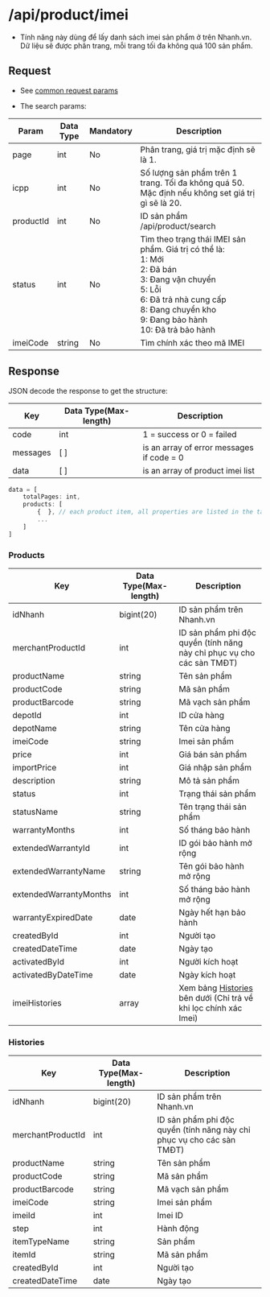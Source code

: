 # /api/product/imei 
 - Tính năng này dùng để lấy danh sách imei sản phẩm ở trên Nhanh.vn. Dữ liệu sẽ được phân trang, mỗi trang tối đa không quá 100 sản phẩm.
 
 ## Request
 - See [common request params](/docs/api.md#request)
 
 - The search params:

Param | Data Type | Mandatory | Description
--------- | ---------- | ------------ | ----------
page | int | No | Phân trang, giá trị mặc định sẽ là 1.
icpp | int | No| Số lượng sản phẩm trên 1 trang. Tối đa không quá 50. Mặc định nếu không set giá trị gì sẽ là 20.
productId | int  | No | ID sản phẩm /api/product/search
status | int | No | Tìm theo trạng thái IMEI sản phẩm. Giá trị có thể là:<br>1: Mới<br>2: Đã bán <br>3: Đang vận chuyển <br>5: Lỗi <br>6: Đã trả nhà cung cấp<br>8: Đang chuyển kho<br>9: Đang bảo hành<br>10: Đã trả bảo hành
imeiCode | string | No | Tìm chính xác theo mã IMEI 

## Response
JSON decode the response to get the structure:

Key |Data Type(Max-length) | Description
----------- | ---------- | ------------
code | int | 1 = success or 0 = failed
messages | [ ] | is an array of error messages if code = 0
data | [ ] | is an array of product imei list

```js
data = [
	totalPages: int,
	products: [ 
		{  }, // each product item, all properties are listed in the table below
		...
	]
]
```


### Products
Key | Data Type(Max-length) | Description
------- | --------- | -----------
idNhanh | bigint(20) | ID sản phẩm trên Nhanh.vn
merchantProductId | int | ID sản phẩm phi độc quyền (tính năng này chỉ phục vụ cho các sàn TMĐT)
productName | string | Tên sản phẩm
productCode |string | Mã sản phẩm
productBarcode | string | Mã vạch sản phẩm
depotId | int | ID cửa hàng
depotName | string | Tên cửa hàng
imeiCode | string | Imei sản phẩm
price | int | Giá bán sản phẩm
importPrice | int | Giá nhập sản phẩm
description | string | Mô tả sản phẩm
status | int | Trạng thái sản phẩm
statusName | string | Tên trạng thái sản phẩm
warrantyMonths | int | Số tháng bảo hành
extendedWarrantyId | int | ID gói bảo hành mở rộng
extendedWarrantyName | string | Tên gói bảo hành mở rộng
extendedWarrantyMonths | int | Số tháng bảo hành mở rộng
warrantyExpiredDate | date | Ngày hết hạn bảo hành
createdById | int | Người tạo
createdDateTime | date|Ngày tạo
activatedById| int| Người kích hoạt
activatedByDateTime | date | Ngày kích hoạt
imeiHistories | array | Xem bảng [Histories](/docs/product/imei.md#histories) bên dưới (Chỉ trả về khi lọc chính xác Imei)

### Histories
Key | Data Type(Max-length) | Description
------- | --------- | -----------
idNhanh | bigint(20) | ID sản phẩm trên Nhanh.vn
merchantProductId | int | ID sản phẩm phi độc quyền (tính năng này chỉ phục vụ cho các sàn TMĐT)
productName | string | Tên sản phẩm
productCode |string | Mã sản phẩm
productBarcode | string | Mã vạch sản phẩm
imeiCode | string | Imei sản phẩm
imeiId | int | Imei ID
step | int | Hành động
itemTypeName | string | Sản phẩm
itemId | string | Mã sản phẩm
createdById | int | Người tạo
createdDateTime | date|Ngày tạo



